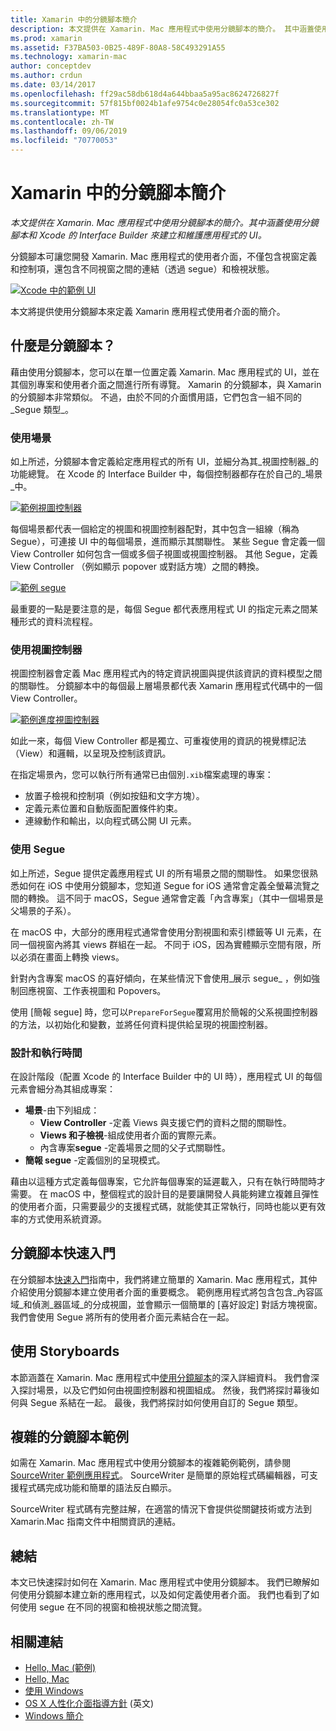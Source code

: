 ```yaml
---
title: Xamarin 中的分鏡腳本簡介
description: 本文提供在 Xamarin. Mac 應用程式中使用分鏡腳本的簡介。 其中涵蓋使用分鏡腳本和 Xcode 的 Interface Builder 建立與維護應用程式的 UI。
ms.prod: xamarin
ms.assetid: F37BA503-0B25-489F-80A8-58C493291A55
ms.technology: xamarin-mac
author: conceptdev
ms.author: crdun
ms.date: 03/14/2017
ms.openlocfilehash: ff29ac58db618d4a644bbaa5a95ac8624726827f
ms.sourcegitcommit: 57f815bf0024b1afe9754c0e28054fc0a53ce302
ms.translationtype: MT
ms.contentlocale: zh-TW
ms.lasthandoff: 09/06/2019
ms.locfileid: "70770053"
---
```

# <a name="introduction-to-storyboards-in-xamarinmac"></a>Xamarin 中的分鏡腳本簡介

_本文提供在 Xamarin. Mac 應用程式中使用分鏡腳本的簡介。其中涵蓋使用分鏡腳本和 Xcode 的 Interface Builder 來建立和維護應用程式的 UI。_

分鏡腳本可讓您開發 Xamarin. Mac 應用程式的使用者介面，不僅包含視窗定義和控制項，還包含不同視窗之間的連結（透過 segue）和檢視狀態。

[![](images/intro01.png "Xcode 中的範例 UI")](images/intro01.png#lightbox)

本文將提供使用分鏡腳本來定義 Xamarin 應用程式使用者介面的簡介。

<a name="What-are-Storyboards" />

## <a name="what-are-storyboards"></a>什麼是分鏡腳本？

藉由使用分鏡腳本，您可以在單一位置定義 Xamarin. Mac 應用程式的 UI，並在其個別專案和使用者介面之間進行所有導覽。 Xamarin 的分鏡腳本，與 Xamarin 的分鏡腳本非常類似。 不過，由於不同的介面慣用語，它們包含一組不同的_Segue 類型_。

<a name="Working-with-Scenes" />

### <a name="working-with-scenes"></a>使用場景

如上所述，分鏡腳本會定義給定應用程式的所有 UI，並細分為其_視圖控制器_的功能總覽。 在 Xcode 的 Interface Builder 中，每個控制器都存在於自己的_場景_中。

[![](images/intro02.png "範例視圖控制器")](images/intro02.png#lightbox)

每個場景都代表一個給定的視圖和視圖控制器配對，其中包含一組線（稱為 Segue），可連接 UI 中的每個場景，進而顯示其關聯性。 某些 Segue 會定義一個 View Controller 如何包含一個或多個子視圖或視圖控制器。 其他 Segue，定義 View Controller （例如顯示 popover 或對話方塊）之間的轉換。 

[![](images/intro03.png "範例 segue")](images/intro03.png#lightbox)

最重要的一點是要注意的是，每個 Segue 都代表應用程式 UI 的指定元素之間某種形式的資料流程程。

<a name="Working-with-View-Controllers" />

### <a name="working-with-view-controllers"></a>使用視圖控制器

視圖控制器會定義 Mac 應用程式內的特定資訊視圖與提供該資訊的資料模型之間的關聯性。 分鏡腳本中的每個最上層場景都代表 Xamarin 應用程式代碼中的一個 View Controller。

[![](images/intro04.png "範例進度視圖控制器")](images/intro04.png#lightbox)

如此一來，每個 View Controller 都是獨立、可重複使用的資訊的視覺標記法（View）和邏輯，以呈現及控制該資訊。

在指定場景內，您可以執行所有通常已由個別`.xib`檔案處理的專案： 

- 放置子檢視和控制項（例如按鈕和文字方塊）。
- 定義元素位置和自動版面配置條件約束。
- 連線動作和輸出，以向程式碼公開 UI 元素。

<a name="Working-with-Segues" />

### <a name="working-with-segues"></a>使用 Segue

如上所述，Segue 提供定義應用程式 UI 的所有場景之間的關聯性。 如果您很熟悉如何在 iOS 中使用分鏡腳本，您知道 Segue for iOS 通常會定義全螢幕流覽之間的轉換。 這不同于 macOS，Segue 通常會定義「內含專案」（其中一個場景是父場景的子系）。

在 macOS 中，大部分的應用程式通常會使用分割視圖和索引標籤等 UI 元素，在同一個視窗內將其 views 群組在一起。 不同于 iOS，因為實體顯示空間有限，所以必須在畫面上轉換 views。

針對內含專案 macOS 的喜好傾向，在某些情況下會使用_展示 segue_ ，例如強制回應視窗、工作表視圖和 Popovers。

使用 [簡報 segue] 時，您可以`PrepareForSegue`覆寫用於簡報的父系視圖控制器的方法，以初始化和變數，並將任何資料提供給呈現的視圖控制器。

<a name="Design-and-Run-Times" />

### <a name="design-and-run-times"></a>設計和執行時間

在設計階段（配置 Xcode 的 Interface Builder 中的 UI 時），應用程式 UI 的每個元素會細分為其組成專案：

- **場景**-由下列組成：
  - **View Controller** -定義 Views 與支援它們的資料之間的關聯性。
  - **Views 和子檢視**-組成使用者介面的實際元素。
  - 內含專案**segue** -定義場景之間的父子式關聯性。
- **簡報 segue** -定義個別的呈現模式。 

藉由以這種方式定義每個專案，它允許每個專案的延遲載入，只有在執行時間時才需要。 在 macOS 中，整個程式的設計目的是要讓開發人員能夠建立複雜且彈性的使用者介面，只需要最少的支援程式碼，就能使其正常執行，同時也能以更有效率的方式使用系統資源。

<a name="Storyboard-Quick-Start" />

## <a name="storyboard-quick-start"></a>分鏡腳本快速入門

在分鏡腳本[快速入門](~/mac/platform/storyboards/quickstart.md)指南中，我們將建立簡單的 Xamarin. Mac 應用程式，其仲介紹使用分鏡腳本建立使用者介面的重要概念。 範例應用程式將包含包含_內容區域_和偵測_器區域_的分成視圖，並會顯示一個簡單的 [喜好設定] 對話方塊視窗。 我們會使用 Segue 將所有的使用者介面元素結合在一起。

<a name="Working-with-Storyboards" />

## <a name="working-with-storyboards"></a>使用 Storyboards

本節涵蓋在 Xamarin. Mac 應用程式中[使用分鏡腳本](~/mac/platform/storyboards/indepth.md)的深入詳細資料。 我們會深入探討場景，以及它們如何由視圖控制器和視圖組成。 然後，我們將探討幕後如何與 Segue 系結在一起。 最後，我們將探討如何使用自訂的 Segue 類型。 

<a name="Complex-Storyboard-Example" />

## <a name="complex-storyboard-example"></a>複雜的分鏡腳本範例

如需在 Xamarin. Mac 應用程式中使用分鏡腳本的複雜範例範例，請參閱[SourceWriter 範例應用程式](https://docs.microsoft.com/samples/xamarin/mac-samples/sourcewriter)。 SourceWriter 是簡單的原始程式碼編輯器，可支援程式碼完成功能和簡單的語法反白顯示。

SourceWriter 程式碼有完整註解，在適當的情況下會提供從關鍵技術或方法到 Xamarin.Mac 指南文件中相關資訊的連結。

<a name="Summary" />

## <a name="summary"></a>總結

本文已快速探討如何在 Xamarin. Mac 應用程式中使用分鏡腳本。 我們已瞭解如何使用分鏡腳本建立新的應用程式，以及如何定義使用者介面。 我們也看到了如何使用 segue 在不同的視窗和檢視狀態之間流覽。

## <a name="related-links"></a>相關連結

- [Hello, Mac (範例)](https://docs.microsoft.com/samples/xamarin/mac-samples/hello-mac)
- [Hello, Mac](~/mac/get-started/hello-mac.md)
- [使用 Windows](~/mac/user-interface/window.md)
- [OS X 人性化介面指導方針](https://developer.apple.com/library/mac/documentation/UserExperience/Conceptual/OSXHIGuidelines/) \(英文\)
- [Windows 簡介](https://developer.apple.com/library/mac/documentation/Cocoa/Conceptual/WinPanel/Introduction.html#//apple_ref/doc/uid/10000031-SW1)
